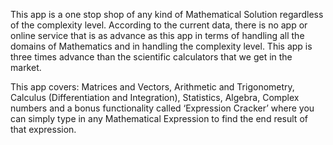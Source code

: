 This app is a one stop shop of any kind of Mathematical Solution regardless of the complexity level. According to the current data, there is no app or online service that is as advance as this app in terms of handling all the domains of Mathematics and in handling the complexity level. This app is three times advance than the scientific calculators that we get in the market.

This app covers: Matrices and Vectors, Arithmetic and Trigonometry, Calculus (Differentiation and Integration), Statistics, Algebra, Complex numbers and a bonus functionality called ‘Expression Cracker’ where you can simply type in any Mathematical Expression to find the end result of that expression.